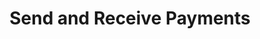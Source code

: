 ---
sidebar_position: 3
title: Send and Receive Payments
description: How to send and receive payments with blockchain fast and least gas fees
keywords: [Fexr, Sky, blockchain, connector, web3, decentralized, database, storage, authentication, login, console, create-subnet, blockchain, send, receive, payments, fast, least, gas, fees]
---